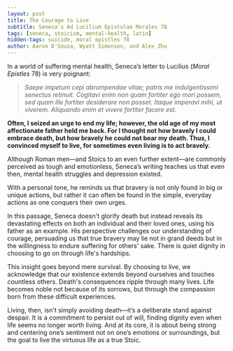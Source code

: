 ```yaml
---
layout: post
title: The Courage to Live
subtitle: Seneca's Ad Lucilium Epistulae Morales 78
tags: [seneca, stoicism, mental-health, latin]
hidden-tags: suicide, moral epistles 78
author: Aaron D'Souza, Wyatt Simonson, and Alex Zhu
---
```


In a world of suffering mental health, Seneca’s letter to Lucilius (*Moral Epistles* 78) is very poignant:

> *Saepe impetum cepi abrumpendae vitae; patris me indulgentissimi senectus retinuit. Cogitavi enim non quam fortiter ego mori possem, sed quam ille fortiter desiderare non posset. Itaque imperavi mihi, ut viverem. Aliquando enim et vivere fortiter facere est.*

**Often, I seized an urge to end my life; however, the old age of my most affectionate father held me back. For I thought not how bravely I could embrace death, but how bravely he could not bear my death. Thus, I convinced myself to live, for sometimes even living is to act bravely.**

Although Roman men—and Stoics to an even further extent—are commonly perceived as tough and emotionless, Seneca’s writing teaches us that even then, mental health struggles and depression existed.

With a personal tone, he reminds us that bravery is not only found in big or unique actions, but rather it can often be found in the simple, everyday actions as one conquers their own urges.

In this passage, Seneca doesn't glorify death but instead reveals its devastating effects on both an individual and their loved ones, using his father as an example. His perspective challenges our understanding of courage, persuading us that true bravery may lie not in grand deeds but in the willingness to endure suffering for others' sake. There is quiet dignity in choosing to go on through life's hardships.

This insight goes beyond mere survival. By choosing to live, we acknowledge that our existence extends beyond ourselves and touches countless others. Death's consequences ripple through many lives. Life becomes noble not because of its sorrows, but through the compassion born from these difficult experiences.

Living, then, isn't simply avoiding death—it’s a deliberate stand against despair. It is a commitment to persist out of will, finding dignity even when life seems no longer worth living. And at its core, it is about being strong and centering one’s sentiment not on one’s emotions or surroundings, but the goal to live the virtuous life as a true Stoic.
